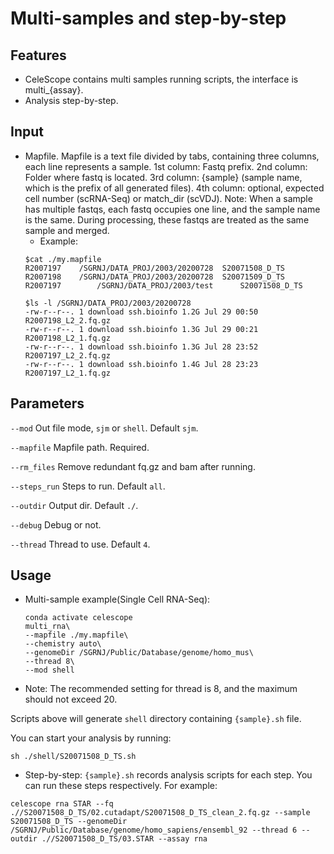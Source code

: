 # Multi-samples and step-by-step

## Features
- CeleScope contains multi samples running scripts, the interface is multi_{assay}.
- Analysis step-by-step.

## Input
- Mapfile. Mapfile is a text file divided by tabs, containing three columns, each line represents a sample.
1st column: Fastq prefix.
2nd column: Folder where fastq is located.
3rd column: {sample} (sample name, which is the prefix of all generated files).
4th column: optional, expected cell number (scRNA-Seq) or match_dir (scVDJ).
Note: When a sample has multiple fastqs, each fastq occupies one line, and the sample name is the same. During processing, these fastqs are treated as the same sample and merged.
	- Example:
	```
	$cat ./my.mapfile
	R2007197	/SGRNJ/DATA_PROJ/2003/20200728	S20071508_D_TS
	R2007198	/SGRNJ/DATA_PROJ/2003/20200728	S20071509_D_TS
	R2007197        /SGRNJ/DATA_PROJ/2003/test      S20071508_D_TS

	$ls -l /SGRNJ/DATA_PROJ/2003/20200728
	-rw-r--r--. 1 download ssh.bioinfo 1.2G Jul 29 00:50 R2007198_L2_2.fq.gz
	-rw-r--r--. 1 download ssh.bioinfo 1.3G Jul 29 00:21 R2007198_L2_1.fq.gz
	-rw-r--r--. 1 download ssh.bioinfo 1.3G Jul 28 23:52 R2007197_L2_2.fq.gz
	-rw-r--r--. 1 download ssh.bioinfo 1.4G Jul 28 23:23 R2007197_L2_1.fq.gz
	```

## Parameters

`--mod` Out file mode, `sjm` or `shell`. Default `sjm`.

`--mapfile` Mapfile path. Required.

`--rm_files` Remove redundant fq.gz and bam after running.

`--steps_run` Steps to run. Default `all`.

`--outdir` Output dir. Default `./`.

`--debug` Debug or not.

`--thread` Thread to use. Default `4`.

## Usage
- Multi-sample example(Single Cell RNA-Seq):

	```
	conda activate celescope
	multi_rna\
 	--mapfile ./my.mapfile\
 	--chemistry auto\
 	--genomeDir /SGRNJ/Public/Database/genome/homo_mus\
 	--thread 8\
 	--mod shell
 	```

 - Note: The recommended setting for thread is 8, and the maximum should not exceed 20.

 Scripts above will generate `shell` directory containing `{sample}.sh` file.

 You can start your analysis by running:
 ```
 sh ./shell/S20071508_D_TS.sh
 ```

 - Step-by-step:
 `{sample}.sh` records analysis scripts for each step. You can run these steps respectively. For example:
 ```
 celescope rna STAR --fq .//S20071508_D_TS/02.cutadapt/S20071508_D_TS_clean_2.fq.gz --sample S20071508_D_TS --genomeDir /SGRNJ/Public/Database/genome/homo_sapiens/ensembl_92 --thread 6 --outdir .//S20071508_D_TS/03.STAR --assay rna
 ```
 
